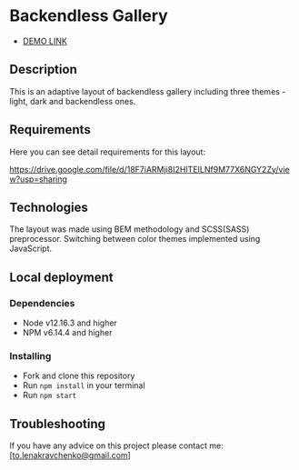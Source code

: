 # Backendless Gallery

- [DEMO LINK](https://lena-kravchenko.github.io/Backendless-gallery/)

## Description

This is an adaptive layout of backendless gallery including three themes - light, dark and backendless ones.

## Requirements

Here you can see detail requirements for this layout:

https://drive.google.com/file/d/18F7iARMji8I2HITEILNf9M77X6NGY2Zy/view?usp=sharing

## Technologies

The layout was made using BEM methodology and SCSS(SASS) preprocessor. Switching between color themes implemented using JavaScript.

## Local deployment

### Dependencies
* Node v12.16.3 and higher
* NPM v6.14.4 and higher


### Installing
* Fork and clone this repository
* Run `npm install` in your terminal
* Run `npm start`

## Troubleshooting

If you have any advice on this project please contact me: [to.lenakravchenko@gmail.com]


